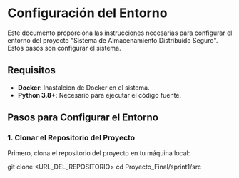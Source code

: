 # Configuración del Entorno

Este documento proporciona las instrucciones necesarias para configurar el entorno del proyecto "Sistema de Almacenamiento Distribuido Seguro". Estos pasos son  configurar  el sistema.

## Requisitos

- **Docker**: Inastalcion de Docker en el sistema.
- **Python 3.8+**: Necesario para ejecutar el código fuente.

## Pasos para Configurar el Entorno

### 1. Clonar el Repositorio del Proyecto

Primero, clona el repositorio del proyecto en tu máquina local:

git clone <URL_DEL_REPOSITORIO>
cd Proyecto_Final/sprint1/src


